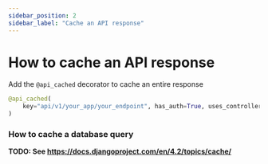 ```yaml
---
sidebar_position: 2
sidebar_label: "Cache an API response"
---
```


# How to cache an API response

Add the `@api_cached` decorator to cache an entire response

```python
@api_cached(
    key="api/v1/your_app/your_endpoint", has_auth=True, uses_controller=False, timeout=60
)
```

### How to cache a database query

**TODO: See https://docs.djangoproject.com/en/4.2/topics/cache/**
